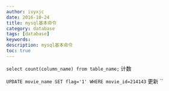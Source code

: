 ```yaml
---
author: ivyxjc
date: 2016-10-24
title: mysql基本命令
category: database
tags: [database]
keywords:
description: mysql基本命令
toc: true
---
```



`select count(column_name) from table_name;` 计数

`UPDATE movie_name SET flag='1' WHERE movie_id=214143` 更新
``
